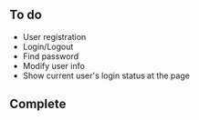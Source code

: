 ## To do
- User registration
- Login/Logout
- Find password
- Modify user info
- Show current user's login status at the page

## Complete
